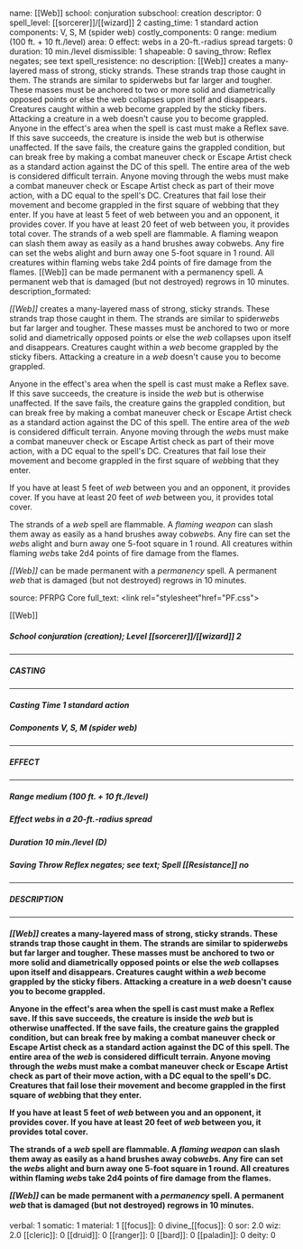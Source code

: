 name: [[Web]]
school: conjuration
subschool: creation
descriptor: 0
spell_level: [[sorcerer]]/[[wizard]] 2
casting_time: 1 standard action
components: V, S, M (spider web)
costly_components: 0
range: medium (100 ft. + 10 ft./level)
area: 0
effect: webs in a 20-ft.-radius spread
targets: 0
duration: 10 min./level
dismissible: 1
shapeable: 0
saving_throw: Reflex negates; see text
spell_resistence: no
description: [[Web]] creates a many-layered mass of strong, sticky strands. These strands trap those caught in them. The strands are similar to spiderwebs but far larger and tougher. These masses must be anchored to two or more solid and diametrically opposed points or else the web collapses upon itself and disappears. Creatures caught within a web become grappled by the sticky fibers. Attacking a creature in a web doesn't cause you to become grappled.  Anyone in the effect's area when the spell is cast must make a Reflex save. If this save succeeds, the creature is inside the web but is otherwise unaffected. If the save fails, the creature gains the grappled condition, but can break free by making a combat maneuver check or Escape Artist check as a standard action against the DC of this spell. The entire area of the web is considered difficult terrain. Anyone moving through the webs must make a combat maneuver check or Escape Artist check as part of their move action, with a DC equal to the spell's DC. Creatures that fail lose their movement and become grappled in the first square of webbing that they enter.  If you have at least 5 feet of web between you and an opponent, it provides cover. If you have at least 20 feet of web between you, it provides total cover.  The strands of a web spell are flammable. A flaming weapon can slash them away as easily as a hand brushes away cobwebs. Any fire can set the webs alight and burn away one 5-foot square in 1 round. All creatures within flaming webs take 2d4 points of fire damage from the flames.  [[Web]] can be made permanent with a permanency spell. A permanent web that is damaged (but not destroyed) regrows in 10 minutes.
description_formated: <p><i>[[Web]]</i> creates a many-layered mass of strong, sticky strands. These strands trap those caught in them. The strands are similar to spider<i>web</i>s but far larger and tougher. These masses must be anchored to two or more solid and diametrically opposed points or else the <i>web</i> collapses upon itself and disappears. Creatures caught within a <i>web</i> become grappled by the sticky fibers. Attacking a creature in a <i>web</i> doesn't cause you to become grappled.</p><p>Anyone in the effect's area when the spell is cast must make a Reflex save. If this save succeeds, the creature is inside the <i>web</i> but is otherwise unaffected. If the save fails, the creature gains the grappled condition, but can break free by making a combat maneuver check or Escape Artist check as a standard action against the DC of this spell. The entire area of the <i>web</i> is considered difficult terrain. Anyone moving through the <i>web</i>s must make a combat maneuver check or Escape Artist check as part of their move action, with a DC equal to the spell's DC. Creatures that fail lose their movement and become grappled in the first square of <i>web</i>bing that they enter.</p><p>If you have at least 5 feet of <i>web</i> between you and an opponent, it provides cover. If you have at least 20 feet of <i>web</i> between you, it provides total cover.</p><p>The strands of a <i>web</i> spell are flammable. A <i>flaming weapon</i> can slash them away as easily as a hand brushes away cob<i>web</i>s. Any fire can set the <i>web</i>s alight and burn away one 5-foot square in 1 round. All creatures within flaming <i>web</i>s take 2d4 points of fire damage from the flames.</p><p><i>[[Web]]</i> can be made permanent with a <i>permanency</i> spell. A permanent <i>web</i> that is damaged (but not destroyed) regrows in 10 minutes.</p>
source: PFRPG Core
full_text: <link rel="stylesheet"href="PF.css"><div class="heading"><p class="alignleft">[[Web]]</p><div style="clear: both;"></div></div><div><h5><b>School </b>conjuration (creation); <b>Level </b>[[sorcerer]]/[[wizard]] 2</h5></div><hr/><div><h5><b>CASTING</b></h5></div><hr/><div><h5><b>Casting Time </b>1 standard action</h5><h5><b>Components </b>V, S, M (spider web)</h5></div><hr/><div><h5><b>EFFECT</b></h5></div><hr/><div><h5><b>Range </b>medium (100 ft. + 10 ft./level)</h5><h5><b>Effect </b>webs in a 20-ft.-radius spread</h5><h5><b>Duration </b>10 min./level (D)</h5><h5><b>Saving Throw </b>Reflex negates; see text; <b>Spell [[Resistance]] </b>no</h5></div><hr/><div><h5><b>DESCRIPTION</b></h5></div><hr/><div><h4><p><i>[[Web]]</i> creates a many-layered mass of strong, sticky strands. These strands trap those caught in them. The strands are similar to spider<i>web</i>s but far larger and tougher. These masses must be anchored to two or more solid and diametrically opposed points or else the <i>web</i> collapses upon itself and disappears. Creatures caught within a <i>web</i> become grappled by the sticky fibers. Attacking a creature in a <i>web</i> doesn't cause you to become grappled.</p><p>Anyone in the effect's area when the spell is cast must make a Reflex save. If this save succeeds, the creature is inside the <i>web</i> but is otherwise unaffected. If the save fails, the creature gains the grappled condition, but can break free by making a combat maneuver check or Escape Artist check as a standard action against the DC of this spell. The entire area of the <i>web</i> is considered difficult terrain. Anyone moving through the <i>web</i>s must make a combat maneuver check or Escape Artist check as part of their move action, with a DC equal to the spell's DC. Creatures that fail lose their movement and become grappled in the first square of <i>web</i>bing that they enter.</p><p>If you have at least 5 feet of <i>web</i> between you and an opponent, it provides cover. If you have at least 20 feet of <i>web</i> between you, it provides total cover.</p><p>The strands of a <i>web</i> spell are flammable. A <i>flaming weapon</i> can slash them away as easily as a hand brushes away cob<i>web</i>s. Any fire can set the <i>web</i>s alight and burn away one 5-foot square in 1 round. All creatures within flaming <i>web</i>s take 2d4 points of fire damage from the flames.</p><p><i>[[Web]]</i> can be made permanent with a <i>permanency</i> spell. A permanent <i>web</i> that is damaged (but not destroyed) regrows in 10 minutes.</p></h4></div>
verbal: 1
somatic: 1
material: 1
[[focus]]: 0
divine_[[focus]]: 0
sor: 2.0
wiz: 2.0
[[cleric]]: 0
[[druid]]: 0
[[ranger]]: 0
[[bard]]: 0
[[paladin]]: 0
deity: 0
